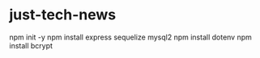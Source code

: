 # just-tech-news

npm init -y
npm install express sequelize mysql2
npm install dotenv 
npm install bcrypt